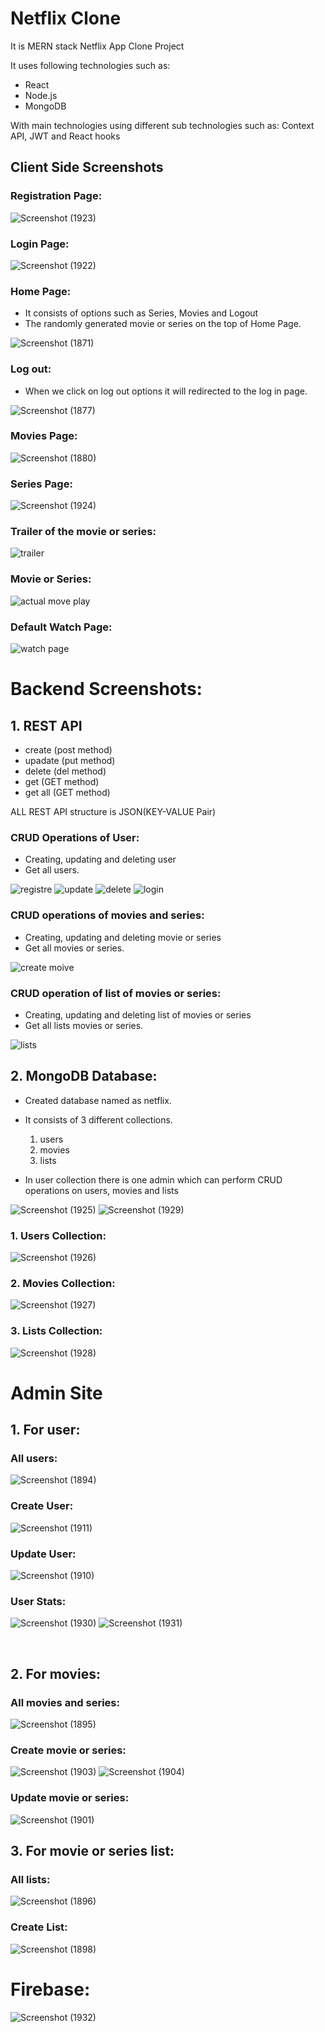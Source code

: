 # Netflix Clone
It is MERN stack Netflix App Clone Project 

It uses following technologies such as:

- React
- Node.js
- MongoDB 

With main technologies using  different sub technologies such as:
Context API, JWT and React hooks

## Client Side Screenshots

### Registration Page: 
![Screenshot (1923)](https://user-images.githubusercontent.com/79634532/181877674-9af3e317-42a1-4ca0-96cf-c418f8160661.png)

### Login Page: 
![Screenshot (1922)](https://user-images.githubusercontent.com/79634532/181877773-8ca25941-e003-42a7-b2d8-6c1a28be442b.png)
<br>

### Home Page: 
- It consists of options such as Series, Movies and Logout
- The randomly generated movie or series on the top of Home Page.

![Screenshot (1871)](https://user-images.githubusercontent.com/79634532/181877879-4cd15794-cf05-40fe-b5ab-32236583f5df.png)

### Log out: 
- When we click on log out options it will redirected to the log in page.

![Screenshot (1877)](https://user-images.githubusercontent.com/79634532/181878124-e04cfc91-2ffc-49ac-9331-16e0bb255b63.png)

### Movies Page: 
![Screenshot (1880)](https://user-images.githubusercontent.com/79634532/181878218-664d1ece-41a3-41d2-a3e9-53389bb6d84f.png)

### Series Page: 
![Screenshot (1924)](https://user-images.githubusercontent.com/79634532/181878276-9125338f-122a-4415-8c9f-8c388e7858ea.png)

### Trailer of the movie or series: 
![trailer](https://user-images.githubusercontent.com/70846234/179347424-b14c43ec-fe6c-4744-bca1-7de4166dce37.png)

### Movie or Series: 
![actual move play ](https://user-images.githubusercontent.com/70846234/179347426-8c2b7275-b811-4bf4-ac1d-8cadea4f5954.png)

### Default Watch Page: 
![watch page](https://user-images.githubusercontent.com/70846234/179347427-c55153ae-1b2b-4b24-ac63-4bab431774bf.png)


# Backend Screenshots: 

## 1. REST API

- create (post method)
- upadate (put method)
- delete (del method)
- get (GET method)
- get all (GET method)

ALL REST API structure is JSON(KEY-VALUE Pair)

### CRUD Operations of User: 
- Creating, updating and deleting user
- Get all users.

![registre](https://user-images.githubusercontent.com/70846234/179347893-e3cf34ff-9830-444e-992c-7ecfc0e55462.png)
![update](https://user-images.githubusercontent.com/70846234/179347906-f83660a0-0eda-439a-a49f-3e8ae7d3b12f.png)
![delete](https://user-images.githubusercontent.com/70846234/179347908-5067daec-4056-4114-8dad-26b5a73a4da2.png)
![login](https://user-images.githubusercontent.com/70846234/179347910-fe444501-46b9-4c5a-a5b6-50eab04fc1fd.png)


### CRUD operations of movies and series: 
- Creating, updating and deleting movie or series
- Get all movies or series.

![create moive](https://user-images.githubusercontent.com/70846234/179348938-200e4d71-2afe-4169-a7cd-1b5d189d333e.png)

### CRUD operation of list of movies or series: 
- Creating, updating and deleting list of movies or series
- Get all lists movies or series.

![lists](https://user-images.githubusercontent.com/70846234/179348969-e054861d-bfa6-4883-9101-fea924416dfd.png)


## 2. MongoDB Database:

- Created database named as netflix.
- It consists of 3 different collections.

  1. users
  2. movies
  3. lists
  
- In user collection there is one admin which can perform CRUD operations on users, movies and lists

![Screenshot (1925)](https://user-images.githubusercontent.com/79634532/181878805-745ba237-1aef-4eac-993b-06d823494ea2.png)
![Screenshot (1929)](https://user-images.githubusercontent.com/79634532/181879030-14135f0a-d5f2-420e-9627-7ae3612104ae.png)

### 1. Users Collection: 

![Screenshot (1926)](https://user-images.githubusercontent.com/79634532/181878898-fdbbe24e-12b3-4a78-8430-cf852cff35e8.png)

### 2. Movies Collection: 

![Screenshot (1927)](https://user-images.githubusercontent.com/79634532/181878900-d8d5d612-835d-4344-9c3c-63ab39da525e.png)

### 3. Lists Collection: 

![Screenshot (1928)](https://user-images.githubusercontent.com/79634532/181878904-930b777b-f098-4110-8727-37f3f6dc9e24.png)


# Admin Site

## 1. For user: 
### All users:  
![Screenshot (1894)](https://user-images.githubusercontent.com/79634532/181882568-16a4c402-4a43-40e4-9b77-7d55f42077f2.png)
<br>

### Create User:
![Screenshot (1911)](https://user-images.githubusercontent.com/79634532/181883092-9b446957-c04d-42bc-b729-e3da41a88b35.png)
<br>

### Update User: 
![Screenshot (1910)](https://user-images.githubusercontent.com/79634532/181883547-d08464fe-48df-4ac6-a30c-2f6f2715af7c.png)
<br>

### User Stats:
![Screenshot (1930)](https://user-images.githubusercontent.com/79634532/181893576-d3145f68-9c3d-4207-9600-a5e90790f073.png)
![Screenshot (1931)](https://user-images.githubusercontent.com/79634532/181893629-8237eac8-667f-4fba-bc1f-1919bbb8774d.png)

<br>

## 2. For  movies:

### All movies and series:
![Screenshot (1895)](https://user-images.githubusercontent.com/79634532/181888578-0f68ce66-ab6e-4f6f-a3a7-d78c245df1d5.png)

### Create movie or series:

![Screenshot (1903)](https://user-images.githubusercontent.com/79634532/181887351-d5889aad-90c6-426e-aa41-f7793a4f957f.png)
![Screenshot (1904)](https://user-images.githubusercontent.com/79634532/181887379-dc3b53ac-b6d3-41e1-814d-4262922d7e36.png)

### Update movie or series:

![Screenshot (1901)](https://user-images.githubusercontent.com/79634532/181887952-781d34a1-1488-4036-a0f4-d5e62d623c78.png)


## 3. For movie or series list:
### All lists:

![Screenshot (1896)](https://user-images.githubusercontent.com/79634532/181889504-7ee90929-58ab-470e-b48d-5afc1e2314d7.png)

### Create List:

![Screenshot (1898)](https://user-images.githubusercontent.com/79634532/181889940-d34368c3-2517-4fd1-98b3-96ab14a2ed15.png)


# Firebase:

![Screenshot (1932)](https://user-images.githubusercontent.com/79634532/181892604-c0b78a14-12e5-4f30-a2e1-c7d693c7348d.png)


